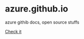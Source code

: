 azure.github.io
===============

azure githib docs, open source stuffs

[Check it](http://roachhd.github.io/azure.github.io)

